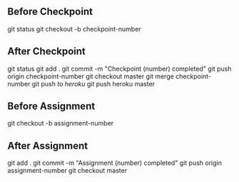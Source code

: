 ## Before Checkpoint
git status
git checkout -b checkpoint-number

## After Checkpoint
git status
git add .
git commit -m "Checkpoint (number) completed"
git push origin checkpoint-number
git checkout master
git merge checkpoint-number
git push
*to heroku*
git push heroku master

## Before Assignment
git checkout -b assignment-number

## After Assignment
git add .
git commit -m "Assignment (number) completed"
git push origin assignment-number
git checkout master
